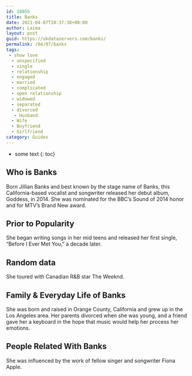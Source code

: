 ```yaml
---
id: 18055
title: Banks
date: 2021-04-07T20:37:38+00:00
author: Laima
layout: post
guid: https://ukdataservers.com/banks/
permalink: /04/07/banks
tags:
 - show love
  - unspecified
  - single
  - relationship
  - engaged
  - married
  - complicated
  - open relationship
  - widowed
  - separated
  - divorced
   - Husband
  - Wife
  - Boyfriend
  - Girlfriend
category: Guides
---
```


* some text
{: toc}


## Who is Banks
                  
                  
                  
Born Jillian Banks and best known by the stage name of Banks, this California-based vocalist and songwriter released her debut album, Goddess, in 2014. She was nominated for the BBC&#8217;s Sound of 2014 honor and for MTV&#8217;s Brand New award.
                  
              
            
              
            
                
                
                
## Prior to Popularity
                  
                  
                  
She began writing songs in her mid teens and released her first single, &#8220;Before I Ever Met You,&#8221; a decade later.
                  
              
            
              
            
                
                
                
## Random data
                  
                  
                  
She toured with Canadian R&B star The Weeknd.
                  
              
            
              
            
                
                
                
## Family & Everyday Life of Banks
                  
                  
                  
She was born and raised in Orange County, California and grew up in the Los Angeles area. Her parents divorced when she was young, and a friend gave her a keyboard in the hope that music would help her process her emotions.
                  
              
            
              
            
                
                
                
## People Related With Banks
                  
                  
                  
She was influenced by the work of fellow singer and songwriter Fiona Apple.
                  
              
            
              
            
                
              
            
              
              
            
            
              
            
          
          
          